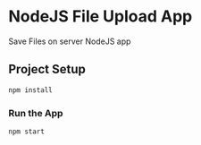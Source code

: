 # NodeJS File Upload App

Save Files on server NodeJS app


## Project Setup

```sh
npm install
```

### Run the App

```sh
npm start
```
